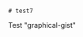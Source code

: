                                                                                                                                                                                                                                                                                                                                                                                                                                                                    # test7
Test "graphical-gist"
